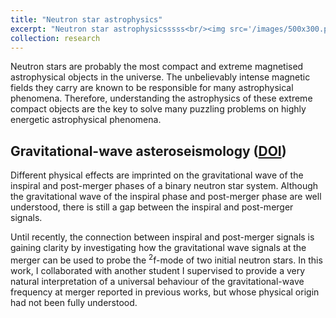 ```yaml
---
title: "Neutron star astrophysics"
excerpt: "Neutron star astrophysicsssss<br/><img src='/images/500x300.png'>"
collection: research
---
```


Neutron stars are probably the most compact and extreme magnetised astrophysical objects in the universe.
The unbelievably intense magnetic fields they carry are known to be responsible for many astrophysical phenomena.
Therefore, understanding the astrophysics of these extreme compact objects are the key to solve many puzzling problems on highly energetic astrophysical phenomena.

Gravitational-wave asteroseismology ([DOI](10.3847/1538-4357/ac0141))
-----
Different physical effects are imprinted on the gravitational wave of the inspiral and post-merger phases of a binary neutron star system.
Although the gravitational wave of the inspiral phase and post-merger phase are well understood, there is still a gap between the inspiral and post-merger signals.

Until recently, the connection between inspiral and post-merger signals is gaining clarity by investigating how the gravitational wave signals at the merger can be used to probe the <sup>2</sup>f-mode of two initial neutron stars.
In this work, I collaborated with another student I supervised to provide a very natural interpretation of a universal behaviour of the gravitational-wave frequency at merger reported in previous works, but whose physical origin had not been fully understood.
